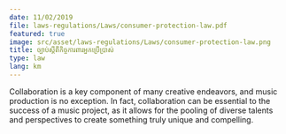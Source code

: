 ```yaml
---
date: 11/02/2019
file: laws-regulations/Laws/consumer-protection-law.pdf
featured: true
image: src/asset/laws-regulations/Laws/consumer-protection-law.png
title: ច្បាប់ស្តីពីកិច្ចការពារអ្នកប្រើប្រាស់
type: law
lang: km
---
```


Collaboration is a key component of many creative endeavors, and music production is no exception. In fact, collaboration can be essential to the success of a music project, as it allows for the pooling of diverse talents and perspectives to create something truly unique and compelling.
